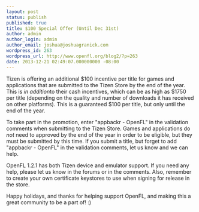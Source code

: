```yaml
---
layout: post
status: publish
published: true
title: $100 Special Offer (Until Dec 31st)
author: admin
author_login: admin
author_email: joshua@joshuagranick.com
wordpress_id: 263
wordpress_url: http://www.openfl.org/blog2/?p=263
date: 2013-12-21 02:49:07.000000000 -08:00
---
```

Tizen is offering an additional $100 incentive per title for games and applications that are submitted to the Tizen Store by the end of the year. This is <em>in addition</em>to their cash incentives, which can be as high as $1750 per title (depending on the quality and number of downloads it has received on other platforms). This is a guaranteed $100 per title, but only until the end of the year.

To take part in the promotion, enter "appbackr - OpenFL" in the validation comments when submitting to the Tizen Store. Games and applications do <em>not</em> need to approved by the end of the year in order to be eligible, but they must be submitted by this time. If you submit a title, but forget to add "appbackr - OpenFL" in the validation comments, let us know and we can help. <!--more-->

OpenFL 1.2.1 has both Tizen device and emulator support. If you need any help, please let us know in the forums or in the comments. Also, remember to create your own certificate keystores to use when signing for release in the store.

Happy holidays, and thanks for helping support OpenFL, and making this a great community to be a part of! :)

